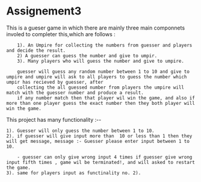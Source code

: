 # Assignement3
This is a gueser game in which there are mainly three main componnets involed to completer this,which are follows :
      
        1). An Umpire for collecting the numbers from guesser and players and decide the result.
        2) A guesser can guess the number and give to umpir.
        3). Many players who will guess the number and give to umpire.
        
        guesser will guess any random number between 1 to 10 and give to umpire and umpire will ask to all players to guess the number which umpir has recieved by guesser, after
        collecting the all guessed number from players the umpire will match with the guesser number and produce a result.
        if any number match then that player wil win the game, and also if more than one player guess the exact number then they both player will win the game.
        

This project has many functionality :--
    
    1). Guesser will only guess the number between 1 to 10.
    2). if guesser will give input more than  10 or less than 1 then they will get message, message :- Guesser please enter input between 1 to 10.
        
        - guesser can only give wrong input 4 times if guesser give wrong input fifth times , game wil be terminated!, and will asked to restart the game.
    3). same for players input as functinality no. 2).
